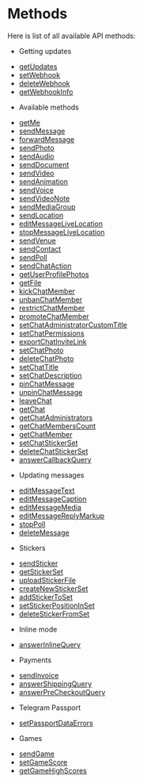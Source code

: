 # Methods

Here is list of all available API methods:
* Getting updates
 - [getUpdates](get_updates.md)
 - [setWebhook](set_webhook.md)
 - [deleteWebhook](delete_webhook.md)
 - [getWebhookInfo](get_webhook_info.md)
* Available methods
 - [getMe](get_me.md)
 - [sendMessage](send_message.md)
 - [forwardMessage](forward_message.md)
 - [sendPhoto](send_photo.md)
 - [sendAudio](send_audio.md)
 - [sendDocument](send_document.md)
 - [sendVideo](send_video.md)
 - [sendAnimation](send_animation.md)
 - [sendVoice](send_voice.md)
 - [sendVideoNote](send_video_note.md)
 - [sendMediaGroup](send_media_group.md)
 - [sendLocation](send_location.md)
 - [editMessageLiveLocation](edit_message_live_location.md)
 - [stopMessageLiveLocation](stop_message_live_location.md)
 - [sendVenue](send_venue.md)
 - [sendContact](send_contact.md)
 - [sendPoll](send_poll.md)
 - [sendChatAction](send_chat_action.md)
 - [getUserProfilePhotos](get_user_profile_photos.md)
 - [getFile](get_file.md)
 - [kickChatMember](kick_chat_member.md)
 - [unbanChatMember](unban_chat_member.md)
 - [restrictChatMember](restrict_chat_member.md)
 - [promoteChatMember](promote_chat_member.md)
 - [setChatAdministratorCustomTitle](set_chat_administrator_custom_title.md)
 - [setChatPermissions](set_chat_permissions.md)
 - [exportChatInviteLink](export_chat_invite_link.md)
 - [setChatPhoto](set_chat_photo.md)
 - [deleteChatPhoto](delete_chat_photo.md)
 - [setChatTitle](set_chat_title.md)
 - [setChatDescription](set_chat_description.md)
 - [pinChatMessage](pin_chat_message.md)
 - [unpinChatMessage](unpin_chat_message.md)
 - [leaveChat](leave_chat.md)
 - [getChat](get_chat.md)
 - [getChatAdministrators](get_chat_administrators.md)
 - [getChatMembersCount](get_chat_members_count.md)
 - [getChatMember](get_chat_member.md)
 - [setChatStickerSet](set_chat_sticker_set.md)
 - [deleteChatStickerSet](delete_chat_sticker_set.md)
 - [answerCallbackQuery](answer_callback_query.md)
* Updating messages
 - [editMessageText](edit_message_text.md)
 - [editMessageCaption](edit_message_caption.md)
 - [editMessageMedia](edit_message_media.md)
 - [editMessageReplyMarkup](edit_message_reply_markup.md)
 - [stopPoll](stop_poll.md)
 - [deleteMessage](delete_message.md)
* Stickers
 - [sendSticker](send_sticker.md)
 - [getStickerSet](get_sticker_set.md)
 - [uploadStickerFile](upload_sticker_file.md)
 - [createNewStickerSet](create_new_sticker_set.md)
 - [addStickerToSet](add_sticker_to_set.md)
 - [setStickerPositionInSet](set_sticker_position_in_set.md)
 - [deleteStickerFromSet](delete_sticker_from_set.md)
* Inline mode
 - [answerInlineQuery](answer_inline_query.md)
* Payments
 - [sendInvoice](send_invoice.md)
 - [answerShippingQuery](answer_shipping_query.md)
 - [answerPreCheckoutQuery](answer_pre_checkout_query.md)
* Telegram Passport
 - [setPassportDataErrors](set_passport_data_errors.md)
* Games
 - [sendGame](send_game.md)
 - [setGameScore](set_game_score.md)
 - [getGameHighScores](get_game_high_scores.md)
